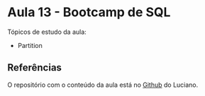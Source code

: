# Aula 13 - Bootcamp de SQL

Tópicos de estudo da aula:
- Partition

## Referências

O repositório com o conteúdo da aula está no [Github](https://github.com/lvgalvao/data-engineering-roadmap/tree/main/Bootcamp%20-%20SQL%20e%20Analytics/Aula-13) do Luciano.
